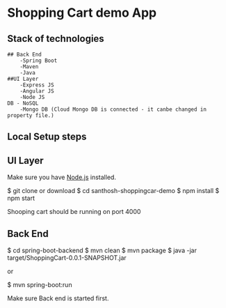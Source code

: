 # Shopping Cart demo App

## Stack of technologies
	## Back End
		-Spring Boot
		-Maven 	
		-Java
	##UI Layer
		-Express JS
		-Angular JS
		-Node JS
	DB - NoSQL
		-Mongo DB (Cloud Mongo DB is connected - it canbe changed in property file.)

## Local Setup steps

## UI Layer

Make sure you have [Node.js](http://nodejs.org/) installed.


$ git clone or download
$ cd santhosh-shoppingcar-demo
$ npm install
$ npm start


Shooping cart should be running on port 4000

## Back End

$ cd spring-boot-backend
$ mvn clean
$ mvn package
$ java -jar target/ShoppingCart-0.0.1-SNAPSHOT.jar

or

$ mvn spring-boot:run

Make sure Back end is started first.

